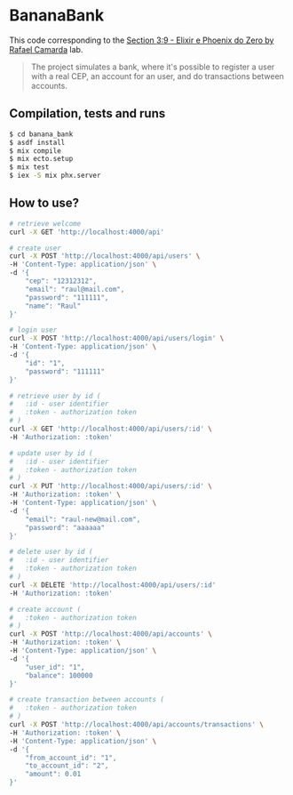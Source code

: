 # BananaBank

This code corresponding to the [Section 3:9 - Elixir e Phoenix do Zero by Rafael Camarda](https://www.udemy.com/course/elixir-e-phoenix-do-zero) lab.

> The project simulates a bank, where it's possible to register a user with a real CEP, an account for an user, and do transactions between accounts.

## Compilation, tests and runs

```bash
$ cd banana_bank
$ asdf install
$ mix compile
$ mix ecto.setup
$ mix test
$ iex -S mix phx.server
```

## How to use?

```bash
# retrieve welcome
curl -X GET 'http://localhost:4000/api'

# create user
curl -X POST 'http://localhost:4000/api/users' \
-H 'Content-Type: application/json' \
-d '{
    "cep": "12312312",
    "email": "raul@mail.com",
    "password": "111111",
    "name": "Raul"
}'

# login user
curl -X POST 'http://localhost:4000/api/users/login' \
-H 'Content-Type: application/json' \
-d '{
    "id": "1",
    "password": "111111"
}'

# retrieve user by id (
#   :id - user identifier
#   :token - authorization token
# )
curl -X GET 'http://localhost:4000/api/users/:id' \
-H 'Authorization: :token'

# update user by id (
#   :id - user identifier
#   :token - authorization token
# )
curl -X PUT 'http://localhost:4000/api/users/:id' \
-H 'Authorization: :token' \
-H 'Content-Type: application/json' \
-d '{
    "email": "raul-new@mail.com",
    "password": "aaaaaa"
}'

# delete user by id (
#   :id - user identifier
#   :token - authorization token
# )
curl -X DELETE 'http://localhost:4000/api/users/:id'
-H 'Authorization: :token'

# create account (
#   :token - authorization token
# )
curl -X POST 'http://localhost:4000/api/accounts' \
-H 'Authorization: :token' \
-H 'Content-Type: application/json' \
-d '{
    "user_id": "1",
    "balance": 100000
}'

# create transaction between accounts (
#   :token - authorization token
# )
curl -X POST 'http://localhost:4000/api/accounts/transactions' \
-H 'Authorization: :token' \
-H 'Content-Type: application/json' \
-d '{
    "from_account_id": "1",
    "to_account_id": "2",
    "amount": 0.01
}'
```

